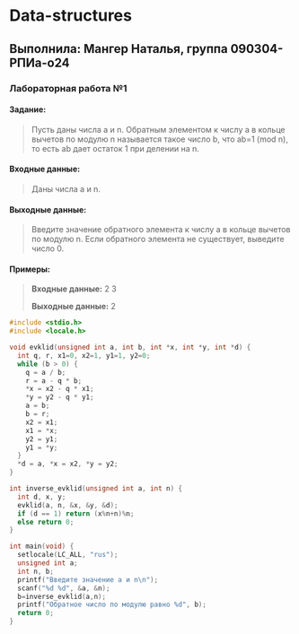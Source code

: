 # Data-structures
## Выполнила: Мангер Наталья, группа 090304-РПИа-о24
### Лабораторная работа №1
#### Задание:
> Пусть даны числа a и n. Обратным элементом к числу a в кольце вычетов по модулю n называется такое число b, что ab=1 (mod n), то есть ab дает остаток 1 при делении на n.
#### Входные данные:
> Даны числа a и n.
#### Выходные данные:
> Введите значение обратного элемента к числу a в кольце вычетов по модулю n. Если обратного элемента не существует, выведите число 0.
#### Примеры:
> **Входные данные:** 2 3
> 
> **Выходные данные:** 2
```c
#include <stdio.h>
#include <locale.h>

void evklid(unsigned int a, int b, int *x, int *y, int *d) {
  int q, r, x1=0, x2=1, y1=1, y2=0;
  while (b > 0) {
    q = a / b;
    r = a - q * b;
    *x = x2 - q * x1;
    *y = y2 - q * y1;
    a = b;
    b = r;
    x2 = x1;
    x1 = *x;
    y2 = y1;
    y1 = *y;
  }
  *d = a, *x = x2, *y = y2;
}

int inverse_evklid(unsigned int a, int n) {
  int d, x, y;
  evklid(a, n, &x, &y, &d);
  if (d == 1) return (x%n+n)%n;
  else return 0;
}

int main(void) {
  setlocale(LC_ALL, "rus");
  unsigned int a;
  int n, b;
  printf("Введите значение a и n\n");
  scanf("%d %d", &a, &n);
  b=inverse_evklid(a,n);
  printf("Обратное число по модулю равно %d", b);
  return 0;
}
```

